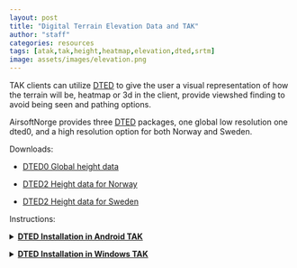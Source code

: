 ```yaml
---
layout: post
title: "Digital Terrain Elevation Data and TAK"
author: "staff"
categories: resources
tags: [atak,tak,height,heatmap,elevation,dted,srtm]
image: assets/images/elevation.png
---
```


TAK clients can utilize [DTED](https://en.wikipedia.org/wiki/DTED) to give the user a visual representation of how the terrain will be, heatmap or 3d in the client, provide viewshed finding to avoid being seen and pathing options. 

AirsoftNorge provides three [DTED](https://en.wikipedia.org/wiki/DTED) packages, one global low resolution one dted0, and a high resolution option for both Norway and Sweden. 

Downloads:

* [DTED0 Global height data](https://github.com/airsoftnorge/DTED0-World/archive/refs/heads/main.zip)

* [DTED2 Height data for Norway](https://github.com/airsoftnorge/DTED2-Norway/archive/refs/heads/master.zip)

* [DTED2 Height data for Sweden](https://github.com/airsoftnorge/DTED2-Sweden/archive/refs/heads/master.zip)

Instructions:

<details>
	<summary><b><u>DTED Installation in Android TAK</u></b></summary>
		<div class="video-thumbnail">
		  <a href="https://youtu.be/UvDtNTvqK2E">
			<img src="https://i.ytimg.com/vi/UvDtNTvqK2E/sddefault.jpg" width="640"/>
			<div class="video-thumbnail-centered"><i class="fa-solid fa-play"></i></div>
		  </a>
		</div>
</details>
<p></p>
<details>
   <summary><b><u>DTED Installation in Windows TAK</u></b></summary>
   <p>
   <p>
      Extract the downloaded zip file to the dted directory:
      <br>
      C:\ProgramData\WinTAK\DTED
   </p>
   </p>
</details>
